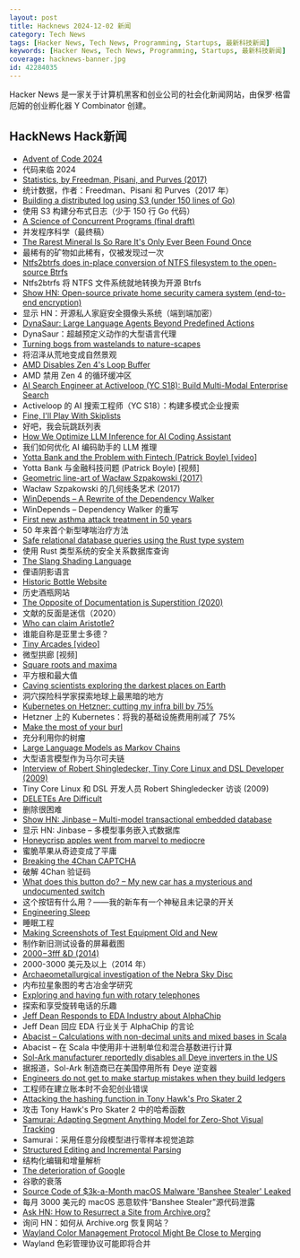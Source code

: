 ```yaml
---
layout: post
title: Hacknews 2024-12-02 新闻
category: Tech News
tags: [Hacker News, Tech News, Programming, Startups, 最新科技新闻]
keywords: [Hacker News, Tech News, Programming, Startups, 最新科技新闻]
coverage: hacknews-banner.jpg
id: 42284035
---
```


Hacker News 是一家关于计算机黑客和创业公司的社会化新闻网站，由保罗·格雷厄姆的创业孵化器 Y Combinator 创建。

## HackNews Hack新闻

- [Advent of Code 2024](https://adventofcode.com/2024/about)
- 代码来临 2024
- [Statistics, by Freedman, Pisani, and Purves (2017)](http://cadlag.org/posts/a-review-of-freedman-pisani-purves-statistics.html)
- 统计数据，作者：Freedman、Pisani 和 Purves（2017 年）
- [Building a distributed log using S3 (under 150 lines of Go)](https://avi.im/blag/2024/s3-log/)
- 使用 S3 构建分布式日志（少于 150 行 Go 代码）
- [A Science of Concurrent Programs (final draft)](https://lamport.azurewebsites.net/tla/science-book.html)
- 并发程序科学（最终稿）
- [The Rarest Mineral Is So Rare It's Only Ever Been Found Once](https://www.sciencealert.com/the-worlds-rarest-mineral-is-so-rare-its-only-ever-been-found-once)
- 最稀有的矿物如此稀有，仅被发现过一次
- [Ntfs2btrfs does in-place conversion of NTFS filesystem to the open-source Btrfs](https://github.com/maharmstone/ntfs2btrfs)
- Ntfs2btrfs 将 NTFS 文件系统就地转换为开源 Btrfs
- [Show HN: Open-source private home security camera system (end-to-end encryption)](https://github.com/privastead/privastead)
- 显示 HN：开源私人家庭安全摄像头系统（端到端加密）
- [DynaSaur: Large Language Agents Beyond Predefined Actions](https://arxiv.org/abs/2411.01747)
- DynaSaur：超越预定义动作的大型语言代理
- [Turning bogs from wastelands to nature-scapes](https://worldsensorium.com/turning-bogs-from-wastelands-to-nature-scapes/)
- 将沼泽从荒地变成自然景观
- [AMD Disables Zen 4's Loop Buffer](https://chipsandcheese.com/p/amd-disables-zen-4s-loop-buffer)
- AMD 禁用 Zen 4 的循环缓冲区
- [AI Search Engineer at Activeloop (YC S18): Build Multi-Modal Enterprise Search](https://www.workatastartup.com/jobs/68254)
- Activeloop 的 AI 搜索工程师（YC S18）：构建多模式企业搜索
- [Fine, I'll Play With Skiplists](https://buttondown.com/jaffray/archive/fine-ill-play-with-skiplists/)
- 好吧，我会玩跳跃列表
- [How We Optimize LLM Inference for AI Coding Assistant](https://www.augmentcode.com/blog/rethinking-llm-inference-why-developer-ai-needs-a-different-approach?)
- 我们如何优化 AI 编码助手的 LLM 推理
- [Yotta Bank and the Problem with Fintech (Patrick Boyle) [video]](https://www.youtube.com/watch?v=SAFlRSftffc)
- Yotta Bank 与金融科技问题 (Patrick Boyle) [视频]
- [Geometric line-art of Wacław Szpakowski (2017)](https://www.theparisreview.org/blog/2017/02/15/rhythmical-lines/)
- Wacław Szpakowski 的几何线条艺术 (2017)
- [WinDepends – A Rewrite of the Dependency Walker](https://github.com/hfiref0x/WinDepends)
- WinDepends – Dependency Walker 的重写
- [First new asthma attack treatment in 50 years](https://www.bbc.com/news/articles/cev93777g79o)
- 50 年来首个新型哮喘治疗方法
- [Safe relational database queries using the Rust type system](https://blog.lucasholten.com/rust-query-announcement/)
- 使用 Rust 类型系统的安全关系数据库查询
- [The Slang Shading Language](https://shader-slang.com)
- 俚语阴影语言
- [Historic Bottle Website](https://sha.org/bottle/)
- 历史酒瓶网站
- [The Opposite of Documentation is Superstition (2020)](https://buttondown.com/hillelwayne/archive/the-opposite-of-documentation-is-superstition/)
- 文献的反面是迷信（2020）
- [Who can claim Aristotle?](https://aeon.co/essays/dont-cancel-aristotle-we-need-his-ideas-to-hone-ours)
- 谁能自称是亚里士多德？
- [Tiny Arcades [video]](https://www.youtube.com/watch?v=bVdF9ByDb6g)
- 微型拱廊 [视频]
- [Square roots and maxima](https://leancrew.com/all-this/2024/11/square-roots-and-maxima/)
- 平方根和最大值
- [Caving scientists exploring the darkest places on Earth](https://www.bbc.com/future/article/20241029-the-caving-scientists-exploring-the-darkest-places-on-earth)
- 洞穴探险科学家探索地球上最黑暗的地方
- [Kubernetes on Hetzner: cutting my infra bill by 75%](https://bilbof.com/posts/kubernetes-on-hetzner)
- Hetzner 上的 Kubernetes：将我的基础设施费用削减了 75%
- [Make the most of your burl](https://www.cindydrozda.com/html/Video_Pages/VideoMostOfBurl.html)
- 充分利用你的树瘤
- [Large Language Models as Markov Chains](https://arxiv.org/abs/2410.02724)
- 大型语言模型作为马尔可夫链
- [Interview of Robert Shingledecker, Tiny Core Linux and DSL Developer (2009)](https://distrowatch.com/weekly.php?issue=20090323#feature)
- Tiny Core Linux 和 DSL 开发人员 Robert Shingledecker 访谈 (2009)
- [DELETEs Are Difficult](https://notso.boringsql.com/posts/deletes-are-difficult/)
- 删除很困难
- [Show HN: Jinbase – Multi-model transactional embedded database](https://github.com/pyrustic/jinbase)
- 显示 HN: Jinbase – 多模型事务嵌入式数据库
- [Honeycrisp apples went from marvel to mediocre](https://www.seriouseats.com/how-honeycrisp-apples-went-from-marvel-to-mediocre-8753117)
- 蜜脆苹果从奇迹变成了平庸
- [Breaking the 4Chan CAPTCHA](https://www.nullpt.rs/breaking-the-4chan-captcha)
- 破解 4Chan 验证码
- [What does this button do? – My new car has a mysterious and undocumented switch](https://blog.koenvh.nl/what-does-this-button-do-cm42u2oi7000a09l42f54g2pr)
- 这个按钮有什么用？——我的新车有一个神秘且未记录的开关
- [Engineering Sleep](https://minjunes.ai/posts/sleep/index.html)
- 睡眠工程
- [Making Screenshots of Test Equipment Old and New](https://tomverbeure.github.io/2024/11/29/Making-Screenshots-of-Test-Equipment.html)
- 制作新旧测试设备的屏幕截图
- [$2000-$3fff &D (2014)](https://csdb.dk/release/?id=135463)
- 2000-3000 美元及以上（2014 年）
- [Archaeometallurgical investigation of the Nebra Sky Disc](https://www.nature.com/articles/s41598-024-80545-5)
- 内布拉星象图的考古冶金学研究
- [Exploring and having fun with rotary telephones](https://danieljones.au/posts/direct/130.html)
- 探索和享受旋转电话的乐趣
- [Jeff Dean Responds to EDA Industry about AlphaChip](https://twitter.com/JeffDean/status/1858540085794451906)
- Jeff Dean 回应 EDA 行业关于 AlphaChip 的言论
- [Abacist – Calculations with non-decimal units and mixed bases in Scala](https://soundness.dev/)
- Abacist – 在 Scala 中使用非十进制单位和混合基数进行计算
- [Sol-Ark manufacturer reportedly disables all Deye inverters in the US](https://solarboi.com/2024/11/17/sol-ark-oem-disables-all-deye-inverters-in-the-us/)
- 据报道，Sol-Ark 制造商已在美国停用所有 Deye 逆变器
- [Engineers do not get to make startup mistakes when they build ledgers](https://news.alvaroduran.com/p/engineers-do-not-get-to-make-startup)
- 工程师在建立账本时不会犯创业错误
- [Attacking the hashing function in Tony Hawk's Pro Skater 2](https://32bits.substack.com/p/under-the-microscope-tony-hawks-pro)
- 攻击 Tony Hawk's Pro Skater 2 中的哈希函数
- [Samurai: Adapting Segment Anything Model for Zero-Shot Visual Tracking](https://yangchris11.github.io/samurai/)
- Samurai：采用任意分段模型进行零样本视觉追踪
- [Structured Editing and Incremental Parsing](https://tratt.net/laurie/blog/2024/structured_editing_and_incremental_parsing.html)
- 结构化编辑和增量解析
- [The deterioration of Google](https://www.baldurbjarnason.com/2024/the-deterioration-of-google/)
- 谷歌的衰落
- [Source Code of $3k-a-Month macOS Malware 'Banshee Stealer' Leaked](https://www.securityweek.com/source-code-of-3000-a-month-macos-malware-banshee-stealer-leaked/)
- 每月 3000 美元的 macOS 恶意软件“Banshee Stealer”源代码泄露
- [Ask HN: How to Resurrect a Site from Archive.org?]()
- 询问 HN：如何从 Archive.org 恢复网站？
- [Wayland Color Management Protocol Might Be Close to Merging](https://www.phoronix.com/news/Wayland-Color-Management-Nears)
- Wayland 色彩管理协议可能即将合并

